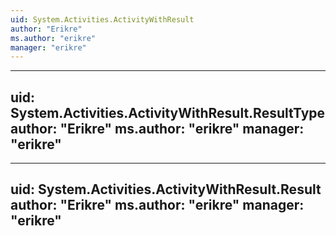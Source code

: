 ```yaml
---
uid: System.Activities.ActivityWithResult
author: "Erikre"
ms.author: "erikre"
manager: "erikre"
---
```


---
uid: System.Activities.ActivityWithResult.ResultType
author: "Erikre"
ms.author: "erikre"
manager: "erikre"
---

---
uid: System.Activities.ActivityWithResult.Result
author: "Erikre"
ms.author: "erikre"
manager: "erikre"
---
